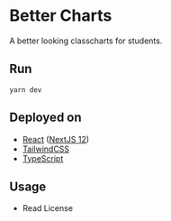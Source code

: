 # Better Charts

A better looking classcharts for students.

## Run

`yarn dev`

## Deployed on

- [React](https://reactjs.org) ([NextJS 12](https://vercel.com/solutions/nextjs))
- [TailwindCSS](https://tailwindcss.com)
- [TypeScript](https://typescriptlang.org)

## Usage

- Read License
